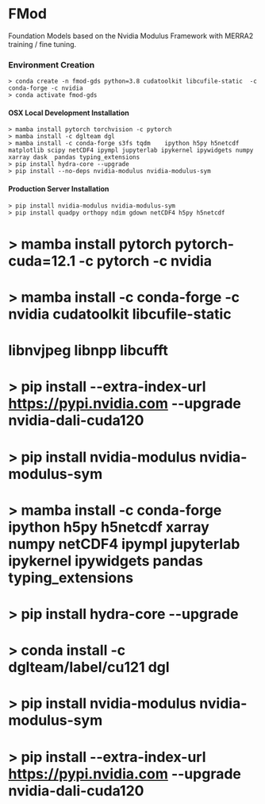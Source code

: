 
# FMod

Foundation Models based on the Nvidia Modulus Framework with MERRA2 training / fine tuning.

### Environment Creation

    > conda create -n fmod-gds python=3.8 cudatoolkit libcufile-static  -c conda-forge -c nvidia
    > conda activate fmod-gds


#### OSX Local Development Installation

    > mamba install pytorch torchvision -c pytorch
    > mamba install -c dglteam dgl 
    > mamba install -c conda-forge s3fs tqdm    ipython h5py h5netcdf matplotlib scipy netCDF4 ipympl jupyterlab ipykernel ipywidgets numpy xarray dask  pandas typing_extensions
    > pip install hydra-core --upgrade
    > pip install --no-deps nvidia-modulus nvidia-modulus-sym


#### Production Server Installation
    > pip install nvidia-modulus nvidia-modulus-sym
    > pip install quadpy orthopy ndim gdown netCDF4 h5py h5netcdf



 #   > mamba install pytorch pytorch-cuda=12.1 -c pytorch -c nvidia
  #   > mamba install -c conda-forge -c nvidia cudatoolkit  libcufile-static 
 # libnvjpeg libnpp libcufft

  #  > pip install --extra-index-url https://pypi.nvidia.com --upgrade nvidia-dali-cuda120
 #    > pip install nvidia-modulus nvidia-modulus-sym
  #   > mamba install -c conda-forge ipython h5py h5netcdf xarray numpy netCDF4 ipympl jupyterlab ipykernel ipywidgets pandas typing_extensions
 #
 #    > pip install hydra-core --upgrade


 #    > conda install -c dglteam/label/cu121 dgl
  #   > pip install nvidia-modulus nvidia-modulus-sym
  #   > pip install --extra-index-url https://pypi.nvidia.com --upgrade nvidia-dali-cuda120








